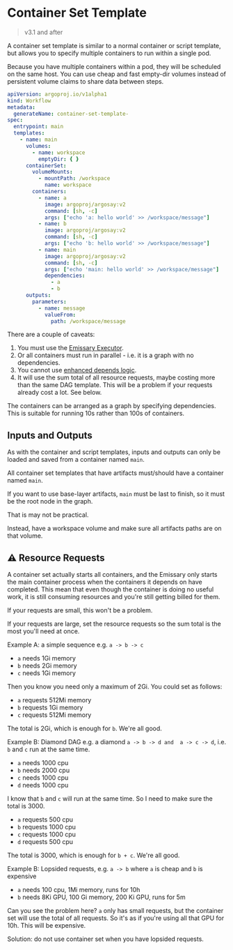 # Container Set Template

> v3.1 and after

A container set template is similar to a normal container or script template, but allows you to specify multiple
containers to run within a single pod.

Because you have multiple containers within a pod, they will be scheduled on the same host. You can use cheap and fast
empty-dir volumes instead of persistent volume claims to share data between steps.

```yaml
apiVersion: argoproj.io/v1alpha1
kind: Workflow
metadata:
  generateName: container-set-template-
spec:
  entrypoint: main
  templates:
    - name: main
      volumes:
        - name: workspace
          emptyDir: { }
      containerSet:
        volumeMounts:
          - mountPath: /workspace
            name: workspace
        containers:
          - name: a
            image: argoproj/argosay:v2
            command: [sh, -c]
            args: ["echo 'a: hello world' >> /workspace/message"]
          - name: b
            image: argoproj/argosay:v2
            command: [sh, -c]
            args: ["echo 'b: hello world' >> /workspace/message"]
          - name: main
            image: argoproj/argosay:v2
            command: [sh, -c]
            args: ["echo 'main: hello world' >> /workspace/message"]
            dependencies:
              - a
              - b
      outputs:
        parameters:
          - name: message
            valueFrom:
              path: /workspace/message
```

There are a couple of caveats:

1. You must use the [Emissary Executor](workflow-executors.md#emissary-emissary).
2. Or all containers must run in parallel - i.e. it is a graph with no dependencies.
3. You cannot use [enhanced depends logic](enhanced-depends-logic.md).
4. It will use the sum total of all resource requests, maybe costing more than the same DAG template. This will be a problem if your requests already cost a lot. See below.

The containers can be arranged as a graph by specifying dependencies. This is suitable for running 10s rather than 100s
of containers.

## Inputs and Outputs

As with the container and script templates, inputs and outputs can only be loaded and saved from a container
named `main`.

All container set templates that have artifacts must/should have a container named `main`.

If you want to use base-layer artifacts, `main` must be last to finish, so it must be the root node in the graph.

That is may not be practical.

Instead, have a workspace volume and make sure all artifacts paths are on that volume.

## ⚠️ Resource Requests

A container set actually starts all containers, and the Emissary only starts the main container process when the containers it depends on have completed. This mean that even though the container is doing no useful work, it is still consuming resources and you're still getting billed for them.

If your requests are small, this won't be a problem.

If your requests are large, set the resource requests so the sum total is the most you'll need at once.

Example A: a simple sequence e.g. `a -> b -> c`

* `a` needs 1Gi memory
* `b` needs 2Gi memory
* `c` needs 1Gi memory

Then you know you need only a maximum of 2Gi. You could set as follows:

* `a` requests 512Mi memory
* `b` requests 1Gi memory
* `c` requests 512Mi memory

The total is 2Gi, which is enough for `b`. We're all good.

Example B: Diamond DAG e.g. a diamond `a -> b -> d and  a -> c -> d`, i.e. `b` and `c` run at the same time.

* `a` needs 1000 cpu
* `b` needs 2000 cpu
* `c` needs 1000 cpu
* `d` needs 1000 cpu

I know that `b` and `c` will run at the same time. So I need to make sure the total is 3000.

* `a` requests 500 cpu
* `b` requests 1000 cpu
* `c` requests 1000 cpu
* `d` requests 500 cpu

The total is 3000, which is enough for `b + c`. We're all good.

Example B: Lopsided requests, e.g. `a -> b` where `a` is cheap and `b` is expensive

* `a` needs 100 cpu, 1Mi memory, runs for 10h
* `b` needs 8Ki GPU, 100 Gi memory, 200 Ki GPU, runs for 5m

Can you see the problem here? `a` only has small requests, but the container set will use the  total of all requests. So it's as if you're using all that GPU for 10h. This will be expensive.

Solution: do not use container set when you have lopsided requests.
